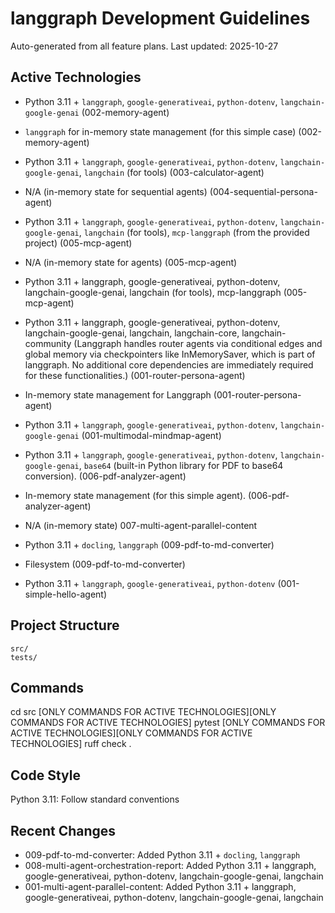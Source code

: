 # langgraph Development Guidelines

Auto-generated from all feature plans. Last updated: 2025-10-27

## Active Technologies
- Python 3.11 + `langgraph`, `google-generativeai`, `python-dotenv`, `langchain-google-genai` (002-memory-agent)
- `langgraph` for in-memory state management (for this simple case) (002-memory-agent)
- Python 3.11 + `langgraph`, `google-generativeai`, `python-dotenv`, `langchain-google-genai`, `langchain` (for tools) (003-calculator-agent)
- N/A (in-memory state for sequential agents) (004-sequential-persona-agent)
- Python 3.11 + `langgraph`, `google-generativeai`, `python-dotenv`, `langchain-google-genai`, `langchain` (for tools), `mcp-langgraph` (from the provided project) (005-mcp-agent)
- N/A (in-memory state for agents) (005-mcp-agent)
- Python 3.11 + langgraph, google-generativeai, python-dotenv, langchain-google-genai, langchain (for tools), mcp-langgraph (005-mcp-agent)
- Python 3.11 + langgraph, google-generativeai, python-dotenv, langchain-google-genai, langchain, langchain-core, langchain-community (Langgraph handles router agents via conditional edges and global memory via checkpointers like InMemorySaver, which is part of langgraph. No additional core dependencies are immediately required for these functionalities.) (001-router-persona-agent)
- In-memory state management for Langgraph (001-router-persona-agent)
- Python 3.11 + `langgraph`, `google-generativeai`, `python-dotenv`, `langchain-google-genai` (001-multimodal-mindmap-agent)
- Python 3.11 + `langgraph`, `google-generativeai`, `python-dotenv`, `langchain-google-genai`, `base64` (built-in Python library for PDF to base64 conversion). (006-pdf-analyzer-agent)
- In-memory state management (for this simple agent). (006-pdf-analyzer-agent)
- N/A (in-memory state) 007-multi-agent-parallel-content
- Python 3.11 + `docling`, `langgraph` (009-pdf-to-md-converter)
- Filesystem (009-pdf-to-md-converter)

- Python 3.11 + `langgraph`, `google-generativeai`, `python-dotenv` (001-simple-hello-agent)

## Project Structure

```text
src/
tests/
```

## Commands

cd src [ONLY COMMANDS FOR ACTIVE TECHNOLOGIES][ONLY COMMANDS FOR ACTIVE TECHNOLOGIES] pytest [ONLY COMMANDS FOR ACTIVE TECHNOLOGIES][ONLY COMMANDS FOR ACTIVE TECHNOLOGIES] ruff check .

## Code Style

Python 3.11: Follow standard conventions

## Recent Changes
- 009-pdf-to-md-converter: Added Python 3.11 + `docling`, `langgraph`
- 008-multi-agent-orchestration-report: Added Python 3.11 + langgraph, google-generativeai, python-dotenv, langchain-google-genai, langchain
- 001-multi-agent-parallel-content: Added Python 3.11 + langgraph, google-generativeai, python-dotenv, langchain-google-genai, langchain


<!-- MANUAL ADDITIONS START -->
<!-- MANUAL ADDITIONS END -->
